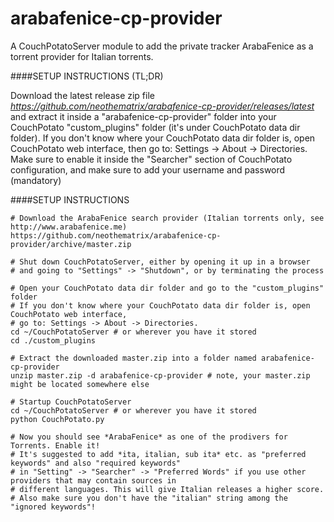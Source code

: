 arabafenice-cp-provider
=======================

A CouchPotatoServer module to add the private tracker ArabaFenice as a torrent provider for Italian torrents.

####SETUP INSTRUCTIONS (TL;DR)

Download the latest release zip file *https://github.com/neothematrix/arabafenice-cp-provider/releases/latest* and extract it
inside a "arabafenice-cp-provider" folder into your CouchPotato "custom_plugins" folder (it's under CouchPotato data dir folder).
If you don't know where your CouchPotato data dir folder is, open CouchPotato web interface, then go to: Settings -> About -> Directories.
Make sure to enable it inside the "Searcher" section of CouchPotato configuration, and make sure to add your username and password (mandatory)

####SETUP INSTRUCTIONS

```
# Download the ArabaFenice search provider (Italian torrents only, see http://www.arabafenice.me)
https://github.com/neothematrix/arabafenice-cp-provider/archive/master.zip

# Shut down CouchPotatoServer, either by opening it up in a browser 
# and going to "Settings" -> "Shutdown", or by terminating the process

# Open your CouchPotato data dir folder and go to the "custom_plugins" folder
# If you don't know where your CouchPotato data dir folder is, open CouchPotato web interface,
# go to: Settings -> About -> Directories.
cd ~/CouchPotatoServer # or wherever you have it stored
cd ./custom_plugins

# Extract the downloaded master.zip into a folder named arabafenice-cp-provider
unzip master.zip -d arabafenice-cp-provider # note, your master.zip might be located somewhere else

# Startup CouchPotatoServer
cd ~/CouchPotatoServer # or wherever you have it stored
python CouchPotato.py

# Now you should see *ArabaFenice* as one of the prodivers for Torrents. Enable it!
# It's suggested to add *ita, italian, sub ita* etc. as "preferred keywords" and also "required keywords"
# in "Setting" -> "Searcher" -> "Preferred Words" if you use other providers that may contain sources in
# different languages. This will give Italian releases a higher score.
# Also make sure you don't have the "italian" string among the "ignored keywords"!
```
